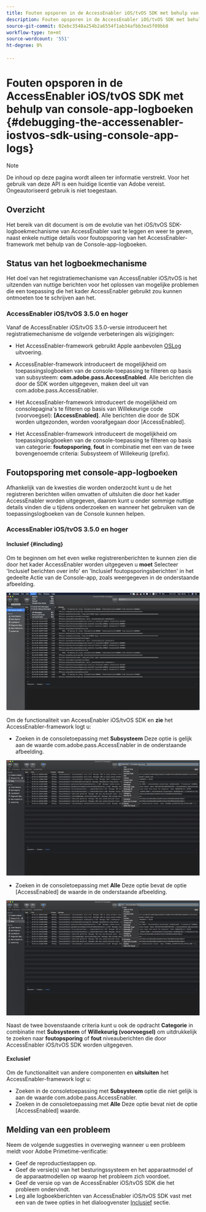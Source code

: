 ```yaml
---
title: Fouten opsporen in de AccessEnabler iOS/tvOS SDK met behulp van console-app-logboeken
description: Fouten opsporen in de AccessEnabler iOS/tvOS SDK met behulp van console-app-logboeken
source-git-commit: 02ebc3548a254b2a6554f1ab34afbb3ea5f09bb8
workflow-type: tm+mt
source-wordcount: '551'
ht-degree: 0%

---
```


# Fouten opsporen in de AccessEnabler iOS/tvOS SDK met behulp van console-app-logboeken {#debugging-the-accessenabler-iostvos-sdk-using-console-app-logs}

>[!NOTE]
>
>De inhoud op deze pagina wordt alleen ter informatie verstrekt. Voor het gebruik van deze API is een huidige licentie van Adobe vereist. Ongeautoriseerd gebruik is niet toegestaan.


## Overzicht

Het bereik van dit document is om de evolutie van het iOS/tvOS SDK-logboekmechanisme van AccessEnabler vast te leggen en weer te geven, naast enkele nuttige details voor foutopsporing van het AccessEnabler-framework met behulp van de Console-app-logboeken.

## Status van het logboekmechanisme

Het doel van het registratiemechanisme van AccessEnabler iOS/tvOS is het uitzenden van nuttige berichten voor het oplossen van mogelijke problemen die een toepassing die het kader AccessEnabler gebruikt zou kunnen ontmoeten toe te schrijven aan het.

### AccessEnabler iOS/tvOS 3.5.0 en hoger

Vanaf de AccessEnabler iOS/tvOS 3.5.0-versie introduceert het registratiemechanisme de volgende verbeteringen als wijzigingen:

* Het AccessEnabler-framework gebruikt Apple aanbevolen [OSLog](https://developer.apple.com/documentation/os/oslog) uitvoering.

* AccessEnabler-framework introduceert de mogelijkheid om toepassingslogboeken van de console-toepassing te filteren op basis van subsysteem: **com.adobe.pass.AccessEnabled**. Alle berichten die door de SDK worden uitgegeven, maken deel uit van com.adobe.pass.AccessEnabler.

* Het AccessEnabler-framework introduceert de mogelijkheid om consolepagina&#39;s te filteren op basis van Willekeurige code (voorvoegsel): **[AccessEnabled]**. Alle berichten die door de SDK worden uitgezonden, worden voorafgegaan door [AccessEnabled].

* Het AccessEnabler-framework introduceert de mogelijkheid om toepassingslogboeken van de console-toepassing te filteren op basis van categorie: **foutopsporing**, **fout** in combinatie met een van de twee bovengenoemde criteria: Subsysteem of Willekeurig (prefix).

## Foutopsporing met console-app-logboeken

Afhankelijk van de kwesties die worden onderzocht kunt u de het registreren berichten willen omvatten of uitsluiten die door het kader AccessEnabler worden uitgegeven, daarom kunt u onder sommige nuttige details vinden die u tijdens onderzoeken en wanneer het gebruiken van de toepassingslogboeken van de Console kunnen helpen.


### AccessEnabler iOS/tvOS 3.5.0 en hoger

#### Inclusief {#including}

Om te beginnen om het even welke registrerenberichten te kunnen zien die door het kader AccessEnabler worden uitgegeven u **moet** Selecteer &#39;Inclusief berichten over info&#39; en &#39;Inclusief foutopsporingsberichten&#39; in het gedeelte Actie van de Console-app, zoals weergegeven in de onderstaande afbeelding.

![](assets/include-info-debug-msg.png)


Om de functionaliteit van AccessEnabler iOS/tvOS SDK en **zie** het AccessEnabler-framework logt u:

* Zoeken in de consoletoepassing met **Subsysteem** Deze optie is gelijk aan de waarde com.adobe.pass.AccessEnabler in de onderstaande afbeelding.

![](assets/subsys-console-app.png)

* Zoeken in de consoletoepassing met **Alle** Deze optie bevat de optie
  [AccessEnabled] de waarde in de onderstaande afbeelding.

![](assets/any-optn-console-app.png)

Naast de twee bovenstaande criteria kunt u ook de opdracht **Categorie** in combinatie met **Subsysteem** of **Willekeurig (voorvoegsel)** om uitdrukkelijk te zoeken naar **foutopsporing** of **fout** niveauberichten die door AccessEnabler iOS/tvOS SDK worden uitgegeven.

#### Exclusief

Om de functionaliteit van andere componenten en **uitsluiten** het AccessEnabler-framework logt u:

* Zoeken in de consoletoepassing met **Subsysteem** optie die niet gelijk is aan de waarde com.adobe.pass.AccessEnabler.
* Zoeken in de consoletoepassing met **Alle** Deze optie bevat niet de optie [AccessEnabled] waarde.

## Melding van een probleem

Neem de volgende suggesties in overweging wanneer u een probleem meldt voor Adobe Primetime-verificatie:

* Geef de reproductiestappen op.
* Geef de versie(s) van het besturingssysteem en het apparaatmodel of de apparaatmodellen op waarop het probleem zich voordoet.
* Geef de versie op van de AccessEnabler iOS/tvOS SDK die het probleem ondervindt.
* Leg alle logboekberichten van AccessEnabler iOS/tvOS SDK vast met een van de twee opties in het dialoogvenster [Inclusief](#including) sectie.
